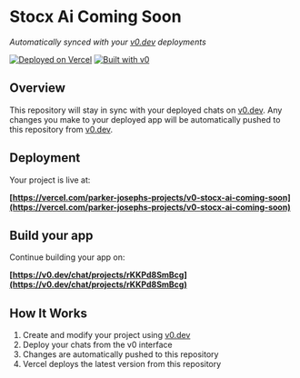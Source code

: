 # Stocx Ai Coming Soon

*Automatically synced with your [v0.dev](https://v0.dev) deployments*

[![Deployed on Vercel](https://img.shields.io/badge/Deployed%20on-Vercel-black?style=for-the-badge&logo=vercel)](https://vercel.com/parker-josephs-projects/v0-stocx-ai-coming-soon)
[![Built with v0](https://img.shields.io/badge/Built%20with-v0.dev-black?style=for-the-badge)](https://v0.dev/chat/projects/rKKPd8SmBcg)

## Overview

This repository will stay in sync with your deployed chats on [v0.dev](https://v0.dev).
Any changes you make to your deployed app will be automatically pushed to this repository from [v0.dev](https://v0.dev).

## Deployment

Your project is live at:

**[https://vercel.com/parker-josephs-projects/v0-stocx-ai-coming-soon](https://vercel.com/parker-josephs-projects/v0-stocx-ai-coming-soon)**

## Build your app

Continue building your app on:

**[https://v0.dev/chat/projects/rKKPd8SmBcg](https://v0.dev/chat/projects/rKKPd8SmBcg)**

## How It Works

1. Create and modify your project using [v0.dev](https://v0.dev)
2. Deploy your chats from the v0 interface
3. Changes are automatically pushed to this repository
4. Vercel deploys the latest version from this repository